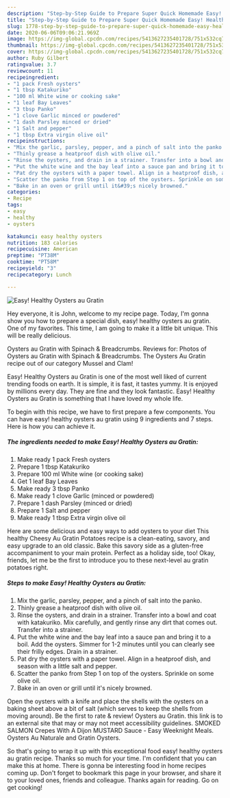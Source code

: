 ```yaml
---
description: "Step-by-Step Guide to Prepare Super Quick Homemade Easy! Healthy Oysters au Gratin"
title: "Step-by-Step Guide to Prepare Super Quick Homemade Easy! Healthy Oysters au Gratin"
slug: 1778-step-by-step-guide-to-prepare-super-quick-homemade-easy-healthy-oysters-au-gratin
date: 2020-06-06T09:06:21.969Z
image: https://img-global.cpcdn.com/recipes/5413627235401728/751x532cq70/easy-healthy-oysters-au-gratin-recipe-main-photo.jpg
thumbnail: https://img-global.cpcdn.com/recipes/5413627235401728/751x532cq70/easy-healthy-oysters-au-gratin-recipe-main-photo.jpg
cover: https://img-global.cpcdn.com/recipes/5413627235401728/751x532cq70/easy-healthy-oysters-au-gratin-recipe-main-photo.jpg
author: Ruby Gilbert
ratingvalue: 3.7
reviewcount: 11
recipeingredient:
- "1 pack Fresh oysters"
- "1 tbsp Katakuriko"
- "100 ml White wine or cooking sake"
- "1 leaf Bay Leaves"
- "3 tbsp Panko"
- "1 clove Garlic minced or powdered"
- "1 dash Parsley minced or dried"
- "1 Salt and pepper"
- "1 tbsp Extra virgin olive oil"
recipeinstructions:
- "Mix the garlic, parsley, pepper, and a pinch of salt into the panko."
- "Thinly grease a heatproof dish with olive oil."
- "Rinse the oysters, and drain in a strainer. Transfer into a bowl and coat with katakuriko. Mix carefully, and gently rinse any dirt that comes out. Transfer into a strainer."
- "Put the white wine and the bay leaf into a sauce pan and bring it to a boil. Add the oysters. Simmer for 1-2 minutes until you can clearly see their frilly edges. Drain in a strainer."
- "Pat dry the oysters with a paper towel. Align in a heatproof dish, and season with a little salt and pepper."
- "Scatter the panko from Step 1 on top of the oysters. Sprinkle on some olive oil."
- "Bake in an oven or grill until it&#39;s nicely browned."
categories:
- Recipe
tags:
- easy
- healthy
- oysters

katakunci: easy healthy oysters 
nutrition: 183 calories
recipecuisine: American
preptime: "PT38M"
cooktime: "PT58M"
recipeyield: "3"
recipecategory: Lunch

---
```



![Easy! Healthy Oysters au Gratin](https://img-global.cpcdn.com/recipes/5413627235401728/751x532cq70/easy-healthy-oysters-au-gratin-recipe-main-photo.jpg)

Hey everyone, it is John, welcome to my recipe page. Today, I'm gonna show you how to prepare a special dish, easy! healthy oysters au gratin. One of my favorites. This time, I am going to make it a little bit unique. This will be really delicious.

Oysters au Gratin with Spinach &amp; Breadcrumbs. Reviews for: Photos of Oysters au Gratin with Spinach &amp; Breadcrumbs. The Oysters Au Gratin recipe out of our category Mussel and Clam!

Easy! Healthy Oysters au Gratin is one of the most well liked of current trending foods on earth. It is simple, it is fast, it tastes yummy. It is enjoyed by millions every day. They are fine and they look fantastic. Easy! Healthy Oysters au Gratin is something that I have loved my whole life.


To begin with this recipe, we have to first prepare a few components. You can have easy! healthy oysters au gratin using 9 ingredients and 7 steps. Here is how you can achieve it.

<!--inarticleads1-->

##### The ingredients needed to make Easy! Healthy Oysters au Gratin:

1. Make ready 1 pack Fresh oysters
1. Prepare 1 tbsp Katakuriko
1. Prepare 100 ml White wine (or cooking sake)
1. Get 1 leaf Bay Leaves
1. Make ready 3 tbsp Panko
1. Make ready 1 clove Garlic (minced or powdered)
1. Prepare 1 dash Parsley (minced or dried)
1. Prepare 1 Salt and pepper
1. Make ready 1 tbsp Extra virgin olive oil


Here are some delicious and easy ways to add oysters to your diet This healthy Cheesy Au Gratin Potatoes recipe is a clean-eating, savory, and easy upgrade to an old classic. Bake this savory side as a gluten-free accompaniment to your main protein. Perfect as a holiday side, too! Okay, friends, let me be the first to introduce you to these next-level au gratin potatoes right. 

<!--inarticleads2-->

##### Steps to make Easy! Healthy Oysters au Gratin:

1. Mix the garlic, parsley, pepper, and a pinch of salt into the panko.
1. Thinly grease a heatproof dish with olive oil.
1. Rinse the oysters, and drain in a strainer. Transfer into a bowl and coat with katakuriko. Mix carefully, and gently rinse any dirt that comes out. Transfer into a strainer.
1. Put the white wine and the bay leaf into a sauce pan and bring it to a boil. Add the oysters. Simmer for 1-2 minutes until you can clearly see their frilly edges. Drain in a strainer.
1. Pat dry the oysters with a paper towel. Align in a heatproof dish, and season with a little salt and pepper.
1. Scatter the panko from Step 1 on top of the oysters. Sprinkle on some olive oil.
1. Bake in an oven or grill until it&#39;s nicely browned.


Open the oysters with a knife and place the shells with the oysters on a baking sheet above a bit of salt (which serves to keep the shells from moving around). Be the first to rate &amp; review! Oysters au Gratin. this link is to an external site that may or may not meet accessibility guidelines. SMOKED SALMON Crepes With A Dijon MUSTARD Sauce - Easy Weeknight Meals. Oysters Au Naturale and Gratin Oysters. 

So that's going to wrap it up with this exceptional food easy! healthy oysters au gratin recipe. Thanks so much for your time. I'm confident that you can make this at home. There is gonna be interesting food in home recipes coming up. Don't forget to bookmark this page in your browser, and share it to your loved ones, friends and colleague. Thanks again for reading. Go on get cooking!
